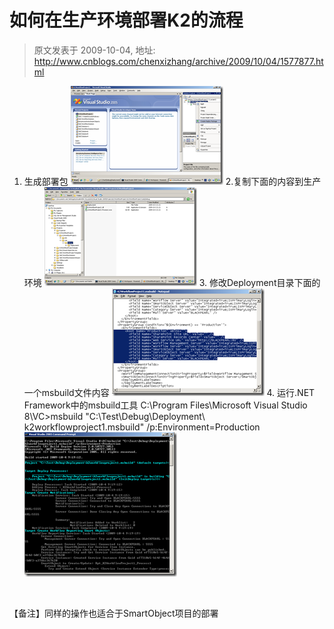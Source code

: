 # 如何在生产环境部署K2的流程 
> 原文发表于 2009-10-04, 地址: http://www.cnblogs.com/chenxizhang/archive/2009/10/04/1577877.html 


1. 生成部署包 [![image](./images/1577877-image_thumb_1.png "image")](http://images.cnblogs.com/cnblogs_com/chenxizhang/WindowsLiveWriter/K2_8517/image_4.png) 2.复制下面的内容到生产环境 [![image](./images/1577877-image_thumb_2.png "image")](http://images.cnblogs.com/cnblogs_com/chenxizhang/WindowsLiveWriter/K2_8517/image_6.png) 3. 修改Deployment目录下面的一个msbuild文件内容 [![image](./images/1577877-image_thumb_3.png "image")](http://images.cnblogs.com/cnblogs_com/chenxizhang/WindowsLiveWriter/K2_8517/image_8.png) 4. 运行.NET Framework中的msbuild工具 C:\Program Files\Microsoft Visual Studio 8\VC>msbuild "C:\Test\Debug\Deployment\  
k2workflowproject1.msbuild" /p:Environment=Production [![image](./images/1577877-image_thumb.png "image")](http://images.cnblogs.com/cnblogs_com/chenxizhang/WindowsLiveWriter/K2_8517/image_2.png) 

  

 【备注】同样的操作也适合于SmartObject项目的部署

















